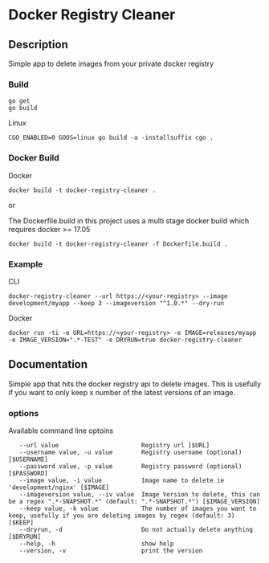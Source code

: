 
# Docker Registry Cleaner

## Description  
Simple app to delete images from your private docker registry

### Build
```
go get
go build
```

Linux
```
CGO_ENABLED=0 GOOS=linux go build -a -installsuffix cgo .
```

### Docker Build


Docker
```
docker build -t docker-registry-cleaner .

```

or 

The Dockerfile.build in this project uses a multi stage docker build which requires docker >= 17.05 

```
docker build -t docker-registry-cleaner -f Dockerfile.build .
```

### Example  
CLI  
```
docker-registry-cleaner --url https://<your-registry> --image development/myapp --keep 3 --imageversion "^1.0.*" --dry-run
```

Docker
```
docker run -ti -e URL=https://<your-registry> -e IMAGE=releases/myapp -e IMAGE_VERSION=".*-TEST" -e DRYRUN=true docker-registry-cleaner
```

## Documentation
Simple app that hits the docker registry api to delete images.  This is usefully if you want to only keep x number of the latest versions of an image.

### options
Available command line optoins  

```
   --url value                       Registry url [$URL]
   --username value, -u value        Registry username (optional) [$USERNAME]
   --password value, -p value        Registry password (optional) [$PASSWORD]
   --image value, -i value           Image name to delete ie 'development/nginx' [$IMAGE]
   --imageversion value, --iv value  Image Version to delete, this can be a regex ".*-SNAPSHOT.*" (default: ".*-SNAPSHOT.*") [$IMAGE_VERSION]
   --keep value, -k value            The number of images you want to keep, usefully if you are deleting images by regex (default: 3) [$KEEP]
   --dryrun, -d                      Do not actually delete anything [$DRYRUN]
   --help, -h                        show help
   --version, -v                     print the version
```
